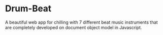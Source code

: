 # Drum-Beat
A beautiful web app for chilling with 7 different beat music instruments that are completely developed on document object model in Javascript.
